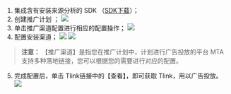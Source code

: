 1. 集成含有安装来源分析的 SDK （[SDK下载](http://mta.qq.com/mta/ctr_index/download)）；
2. 创建推广计划 ；
![](http://imgcache.tcecqpoc.fsphere.cn/image/mc.qcloudimg.com/static/img/a79104e977236fc670f66e6fb27ad632/image.png)
3. 单击推广渠道配置进行相应的配置操作；
![](http://imgcache.tcecqpoc.fsphere.cn/image/mc.qcloudimg.com/static/img/9e613f795e6f53f27a53c711d9f067c2/image.png)
4. 配置安装渠道；
![](http://imgcache.tcecqpoc.fsphere.cn/image/mc.qcloudimg.com/static/img/0883aa19d049f3a942fda04f2273d0a5/image.png)
![](http://imgcache.tcecqpoc.fsphere.cn/image/mc.qcloudimg.com/static/img/61b17800b7086046f4c5a8d7adf568e5/image.png)
>**注意：**
>【推广渠道】是指您在推广计划中，计划进行广告投放的平台 MTA 支持多种落地链接，您可以根据您的需要进行对应的配置。

5. 完成配置后，单击 Tlink链接中的【查看】，即可获取 Tlink，用以广告投放。 
![](http://imgcache.tcecqpoc.fsphere.cn/image/mc.qcloudimg.com/static/img/1d61bf3806467532d0bb1d455af55d8e/image.png)
